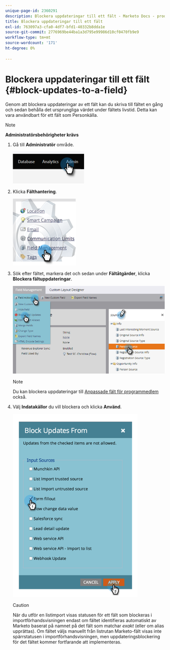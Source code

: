 ```yaml
---
unique-page-id: 2360291
description: Blockera uppdateringar till ett fält - Marketo Docs - produktdokumentation
title: Blockera uppdateringar till ett fält
exl-id: 763097a3-cfa0-4df7-bfd1-40332b8dda1e
source-git-commit: 2776969be44ba1a3d795e99986d10cf0470fb9e9
workflow-type: tm+mt
source-wordcount: '171'
ht-degree: 0%

---
```


# Blockera uppdateringar till ett fält {#block-updates-to-a-field}

Genom att blockera uppdateringar av ett fält kan du skriva till fältet en gång och sedan behålla det ursprungliga värdet under fältets livstid. Detta kan vara användbart för ett fält som Personkälla.

>[!NOTE]
>
>**Administratörsbehörigheter krävs**

1. Gå till **Administratör** område.

   ![](assets/block-updates-to-a-field-1.png)

1. Klicka **Fälthantering**.

   ![](assets/block-updates-to-a-field-2.png)

1. Sök efter fältet, markera det och sedan under **Fältåtgärder**, klicka **Blockera fältuppdateringar**.

   ![](assets/block-updates-to-a-field-3.png)

   >[!NOTE]
   >
   >Du kan blockera uppdateringar till [Anpassade fält för programmedlem](/help/marketo/product-docs/core-marketo-concepts/programs/working-with-programs/program-member-custom-fields.md) också.

1. Välj **Indatakällor** du vill blockera och klicka **Använd**.

   ![](assets/block-updates-to-a-field-4.png)

   >[!CAUTION]
   >
   >När du utför en listimport visas statusen för ett fält som blockeras i importförhandsvisningen endast om fältet identifieras automatiskt av Marketo baserat på namnet på det fält som matchar _exakt_ (eller om alias upprättas). Om fältet väljs manuellt från listrutan Marketo-fält visas inte spärrstatusen i importförhandsvisningen, men uppdateringsblockering för det fältet kommer fortfarande att implementeras.
